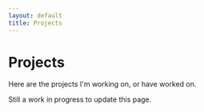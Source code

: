 ```yaml
---
layout: default
title: Projects
---
```


# Projects

Here are the projects I'm working on, or have worked on.

Still a work in progress to update this page.
